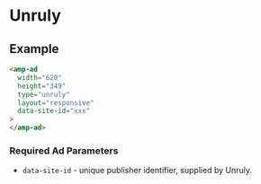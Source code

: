 # Unruly

## Example

```html
<amp-ad
  width="620"
  height="349"
  type="unruly"
  layout="responsive"
  data-site-id="xxx"
>
</amp-ad>
```

### Required Ad Parameters

-   `data-site-id` - unique publisher identifier, supplied by Unruly.

